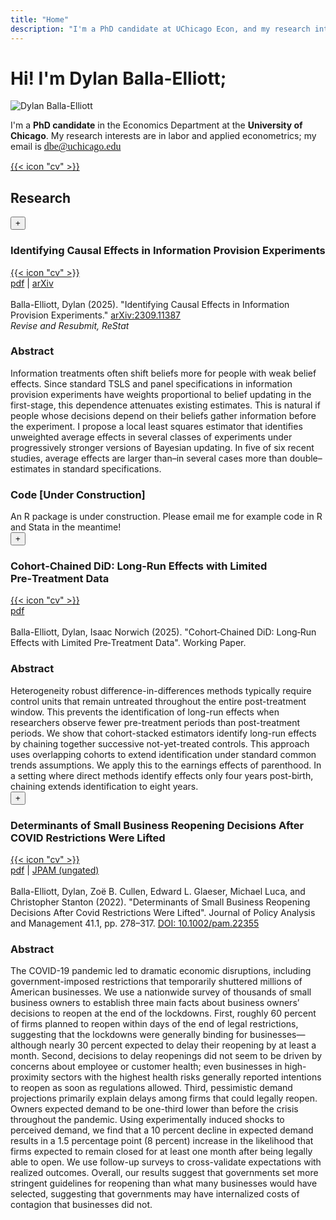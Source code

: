 ```yaml
---
title: "Home"
description: "I'm a PhD candidate at UChicago Econ, and my research interests are in labor and applied econometrics."
---
```


# Hi! I'm Dylan Balla-Elliott;

<img class="avatar" src="/picture.jpeg" alt="Dylan Balla-Elliott">

I'm a **PhD candidate** in the Economics Department at the **University of Chicago**. 
My research interests are in labor and applied econometrics; my email is   <span style="font-family: 'Source Code Pro'; font-size: 1rem;">dbe@uchicago.edu</span>


<!--  -->
<!-- Social icons -->
<div class="social-icons">
    <!-- <span href="" class="social-icon" title="Email" id="email-icon" aria-expanded="false" aria-controls="email-tooltip">
        {{< icon "email" >}}
        <span class="email-tooltip" id="email-tooltip" aria-hidden="true">dbe@uchicago.edu</span>
    </span> -->
    <a href="https://pdfs.dballaelliott.com/dbeCV.pdf" class="social-icon" title="CV">
        {{< icon "cv" >}}
    </a>
</div>

##  Research

<div class="paper-item">
    <div class="paper-title">
        <button class="paper-toggle" data-paper="1">+</button>
        <h3 class="paper-title-text">Identifying Causal Effects in Information Provision Experiments </h3>  <a href="https://pdfs.dballaelliott.com/info_iv.pdf" class="social-icon" title="info_iv">
        {{< icon "cv" >}}
    </a> 
    </div>
    <div class="paper-content" id="paper-content-1">
        <a href="https://pdfs.dballaelliott.com/info_iv.pdf">pdf</a> | <a href="https://doi.org/10.48550/arXiv.2309.11387">arXiv</a>
        <br><br>
        Balla-Elliott, Dylan (2025). "Identifying Causal Effects in Information Provision Experiments."  <a href="https://doi.org/10.48550/arXiv.2309.11387">arXiv:2309.11387</a>
        <br> 
    <em> Revise and Resubmit, ReStat </em>
    <!--  -->
    <h3> Abstract </h3>
Information treatments often shift beliefs more for people with weak belief effects. Since
standard TSLS and panel specifications in information provision experiments have weights
proportional to belief updating in the first-stage, this dependence attenuates existing estimates. This is natural if people whose decisions depend on their beliefs gather information
before the experiment. I propose a local least squares estimator that identifies unweighted
average effects in several classes of experiments under progressively stronger versions of
Bayesian updating. In five of six recent studies, average effects are larger than–in several
cases more than double–estimates in standard specifications.
<!--  -->
    <h3> Code [Under Construction] </h3>
    An R package is under construction. Please email me for example code in R and Stata in the meantime!
    </div>
</div> 




<div class="paper-item">
    <div class="paper-title">
        <button class="paper-toggle" data-paper="2">+</button>
        <h3 class="paper-title-text">Cohort‑Chained DiD: Long‑Run Effects with Limited Pre‑Treatment Data</h3> <a href="https://pdfs.dballaelliott.com/ccdid.pdf" class="social-icon" title="ccdid">
        {{< icon "cv" >}}
    </a>
    </div>
    <div class="paper-content" id="paper-content-2">
        <a href="https://pdfs.dballaelliott.com/ccdid.pdf">pdf</a>
        <br><br>
        Balla-Elliott, Dylan, Isaac Norwich (2025). "Cohort‑Chained DiD: Long‑Run Effects with Limited Pre‑Treatment Data". Working Paper.
        <!--  -->
        <h3> Abstract </h3>
        <!-- button row -->
        Heterogeneity robust difference-in-differences methods typically require control units that remain untreated throughout the entire post-treatment window. This prevents the identification of long-run effects when researchers observe fewer pre-treatment periods than post-treatment periods. We show that cohort-stacked estimators identify long-run effects by chaining together successive not-yet-treated controls. This approach uses overlapping cohorts to extend identification under standard common trends assumptions. We apply this to the earnings effects of parenthood. In a setting where direct methods identify effects only four years post-birth, chaining extends identification to eight years.
    </div>
</div>


<div class="paper-item">
    <div class="paper-title">
        <button class="paper-toggle" data-paper="3">+</button>
        <h3 class="paper-title-text">Determinants of Small Business Reopening Decisions After COVID Restrictions Were Lifted</h3> <a href="https://pdfs.dballaelliott.com/jpam_reopening.pdf" class="social-icon" title="reopening">
        {{< icon "cv" >}}
    </a>
    </div>
    <div class="paper-content" id="paper-content-3">
        <a href="https://pdfs.dballaelliott.com/jpam_reopening.pdf">pdf</a> | <a href="https://doi.org/10.1002/pam.22355">JPAM (ungated)</a>
        <br><br>
        Balla-Elliott, Dylan, Zoë B. Cullen, Edward L. Glaeser, Michael Luca, and Christopher Stanton (2022). "Determinants of Small Business Reopening Decisions After Covid Restrictions Were Lifted". Journal of Policy Analysis and Management 41.1, pp. 278–317. <a href="https://doi.org/10.1002/pam.22355">DOI: 10.1002/pam.22355</a>
        <!--  -->
        <h3> Abstract </h3>
        <!-- button row -->
        The COVID-19 pandemic led to dramatic economic disruptions, including government-imposed restrictions that temporarily shuttered millions of American businesses. We use a nationwide survey of thousands of small business owners to establish three main facts about business owners’ decisions to reopen at the end of the lockdowns. First, roughly 60 percent of firms planned to reopen within days of the end of legal restrictions, suggesting that the lockdowns were generally binding for businesses—although nearly 30 percent expected to delay their reopening by at least a month. Second, decisions to delay reopenings did not seem to be driven by concerns about employee or customer health; even businesses in high-proximity sectors with the highest health risks generally reported intentions to reopen as soon as regulations allowed. Third, pessimistic demand projections primarily explain delays among firms that could legally reopen. Owners expected demand to be one-third lower than before the crisis throughout the pandemic. Using experimentally induced shocks to perceived demand, we find that a 10 percent decline in expected demand results in a 1.5 percentage point (8 percent) increase in the likelihood that firms expected to remain closed for at least one month after being legally able to open. We use follow-up surveys to cross-validate expectations with realized outcomes. Overall, our results suggest that governments set more stringent guidelines for reopening than what many businesses would have selected, suggesting that governments may have internalized costs of contagion that businesses did not.      
    </div>
</div>

